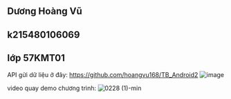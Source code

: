 ## Dương Hoàng Vũ
## k215480106069
## lớp 57KMT01
API gửi dữ liệu ở đây: https://github.com/hoangvu168/TB_Android2
![image](https://github.com/user-attachments/assets/feaf687d-0015-44db-8200-790c32fbc644)


video quay demo chương trình: 
![0228 (1)-min](https://github.com/user-attachments/assets/ae5d961e-672d-4db7-95ed-bba2e15e892a)
